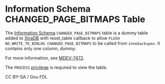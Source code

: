 
# Information Schema CHANGED_PAGE_BITMAPS Table

The [Information Schema](../../README.md) `CHANGED_PAGE_BITMAPS` table is a dummy table added to [XtraDB](../../../../../../../storage-engines/innodb/README.md) with reset_table callback to allow `FLUSH NO_WRITE_TO_BINLOG CHANGED_PAGE_BITMAPS` to be called from `innobackupex`. It contains only one column, *dummy*.


For more information, see [MDEV-7472](https://jira.mariadb.org/browse/MDEV-7472).


The `PROCESS` [privilege](../../../../../account-management-sql-commands/grant.md) is required to view the table.


CC BY-SA / Gnu FDL

